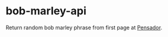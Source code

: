 # bob-marley-api

Return random bob marley phrase from first page at [Pensador](https://www.pensador.com/frases_de_bob_marley/).
